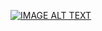 [![IMAGE ALT TEXT](http://img.youtube.com/vi/fPjOWekzeGI/0.jpg)](http://www.youtube.com/watch?v=fPjOWekzeGI "Video Title")